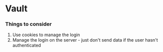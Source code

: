 # Vault

### Things to consider
1. Use cookies to manage the login
2. Manage the login on the server - just don't send data if the user hasn't authenticated
